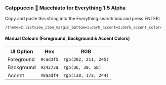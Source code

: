 ### Catppuccin 🌺 Macchiato for Everything 1.5 Alpha

Copy and paste this string into the Everything search box and press ENTER:

```
/theme=2;listview_item_margin_bottom=1;dark_accent=1;dark_accent_color=#8aadf4;selected_border=1;dark_selected_border_color=#8aadf4;dark_highlight_background_color=#5b6078;dark_highlight_foreground_color=#cad3f5;dark_translucent_selection_rectangle_background_color=#24273a;dark_translucent_selection_rectangle_border_color=#8aadf4
```

#### Manual Colours (Foreground, Background & Accent Colors)
<table>
	<tr>
		<th>UI Option</th>
		<th>Hex</th>
		<th>RGB</th>
	</tr>
	<tr>
		<td>Foreground</td>
		<td><code>#cad3f5</code></td>
		<td><code>rgb(202, 211, 245)</code></td>
	</tr>
	<tr>
		<td>Background</td>
		<td><code>#24273a</code></td>
		<td><code>rgb(36, 39, 58)</code></td>
	</tr>
	<tr>
		<td>Accent</td>
		<td><code>#8aadf4</code></td>
		<td><code>rgb(138, 173, 244)</code></td>
	</tr>
</table>
